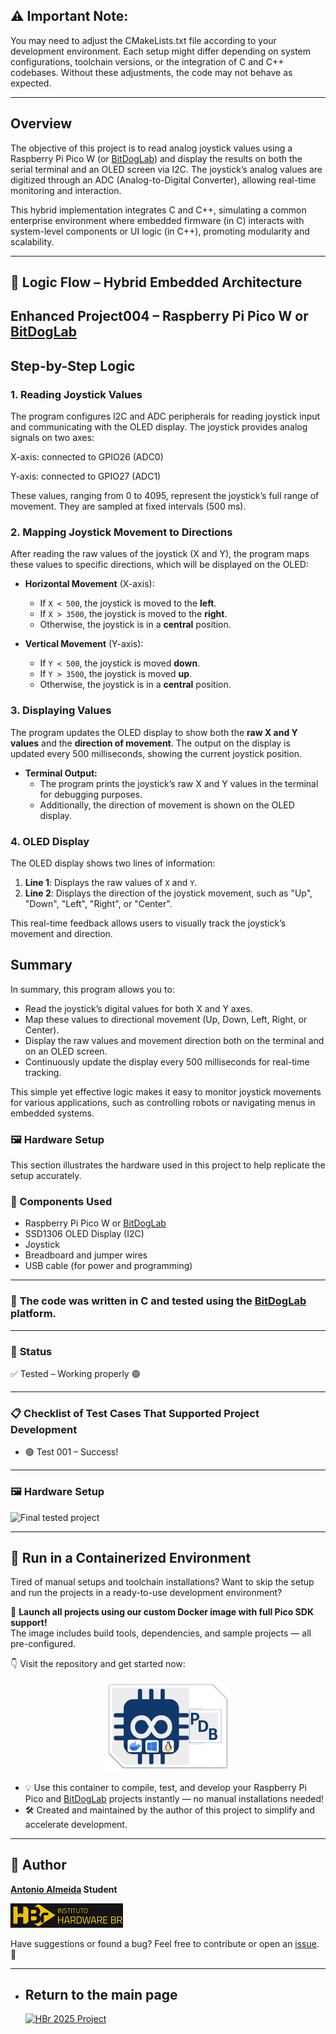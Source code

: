 ## ⚠️ Important Note:
You may need to adjust the CMakeLists.txt file according to your development environment. Each setup might differ depending on system configurations, toolchain versions, or the integration of C and C++ codebases. Without these adjustments, the code may not behave as expected.

---

## Overview

The objective of this project is to read analog joystick values using a Raspberry Pi Pico W (or [BitDogLab](https://github.com/BitDogLab/BitDogLab)) and display the results on both the serial terminal and an OLED screen via I2C. The joystick’s analog values are digitized through an ADC (Analog-to-Digital Converter), allowing real-time monitoring and interaction.

This hybrid implementation integrates C and C++, simulating a common enterprise environment where embedded firmware (in C) interacts with system-level components or UI logic (in C++), promoting modularity and scalability.

---

## 🧠 Logic Flow – Hybrid Embedded Architecture

## Enhanced Project004 – Raspberry Pi Pico W or [BitDogLab](https://github.com/BitDogLab/BitDogLab)

## Step-by-Step Logic

### 1. **Reading Joystick Values**

The program configures I2C and ADC peripherals for reading joystick input and communicating with the OLED display. The joystick provides analog signals on two axes:

X-axis: connected to GPIO26 (ADC0)

Y-axis: connected to GPIO27 (ADC1)

These values, ranging from 0 to 4095, represent the joystick’s full range of movement. They are sampled at fixed intervals (500 ms).

### 2. **Mapping Joystick Movement to Directions**

After reading the raw values of the joystick (X and Y), the program maps these values to specific directions, which will be displayed on the OLED:

- **Horizontal Movement** (X-axis):
  - If `X < 500`, the joystick is moved to the **left**.
  - If `X > 3500`, the joystick is moved to the **right**.
  - Otherwise, the joystick is in a **central** position.

- **Vertical Movement** (Y-axis):
  - If `Y < 500`, the joystick is moved **down**.
  - If `Y > 3500`, the joystick is moved **up**.
  - Otherwise, the joystick is in a **central** position.

### 3. **Displaying Values**

The program updates the OLED display to show both the **raw X and Y values** and the **direction of movement**. The output on the display is updated every 500 milliseconds, showing the current joystick position.

- **Terminal Output:**
  - The program prints the joystick’s raw X and Y values in the terminal for debugging purposes. 
  - Additionally, the direction of movement is shown on the OLED display.

### 4. **OLED Display**

The OLED display shows two lines of information:
1. **Line 1**: Displays the raw values of `X` and `Y`.
2. **Line 2**: Displays the direction of the joystick movement, such as "Up", "Down", "Left", "Right", or "Center".

This real-time feedback allows users to visually track the joystick’s movement and direction.

## Summary

In summary, this program allows you to:
- Read the joystick’s digital values for both X and Y axes.
- Map these values to directional movement (Up, Down, Left, Right, or Center).
- Display the raw values and movement direction both on the terminal and on an OLED screen.
- Continuously update the display every 500 milliseconds for real-time tracking.

This simple yet effective logic makes it easy to monitor joystick movements for various applications, such as controlling robots or navigating menus in embedded systems.

### 🖼️ Hardware Setup

This section illustrates the hardware used in this project to help replicate the setup accurately.

### 🔧 Components Used

- Raspberry Pi Pico W or [BitDogLab](https://github.com/BitDogLab/BitDogLab)
- SSD1306 OLED Display (I2C)
- Joystick
- Breadboard and jumper wires
- USB cable (for power and programming)

---

### 📝 **The code was written in C and tested using the [BitDogLab](https://github.com/BitDogLab/BitDogLab) platform.**

---

### 🔧 **Status**

✅ Tested – Working properly 🟢

---

### 📋 **Checklist of Test Cases That Supported Project Development**

- 🟢 Test 001 – Success!

---

### 🖼️ Hardware Setup

![Final tested project](./assets/project004.gif)

---

## 🐳 Run in a Containerized Environment

Tired of manual setups and toolchain installations? Want to skip the setup and run the projects in a ready-to-use development environment?

🚀 **Launch all projects using our custom Docker image with full Pico SDK support!**  
The image includes build tools, dependencies, and sample projects — all pre-configured.

👇 Visit the repository and get started now:  

<p align="center">
  <a href="https://github.com/alfecjo/rp2040-container">
    <img src="https://github.com/alfecjo/antonio_almeida_embarcatech_HBr_2025/raw/main/picodevbox.png" alt="PicoDevBox" width="200"/>
  </a>
</p>

- 💡 Use this container to compile, test, and develop your Raspberry Pi Pico and [BitDogLab](https://github.com/BitDogLab) projects instantly — no manual installations needed!
- 🛠️ Created and maintained by the author of this project to simplify and accelerate development.

---

## 👤 Author
**[Antonio Almeida](https://alfecjo.github.io/) Student**

![HBr](./assets/hbr.jpg)

Have suggestions or found a bug?
Feel free to contribute or open an [issue](https://github.com/alfecjo/antonio_almeida_embarcatech_HBr_2025/issues). 🚀

---

- ## Return to the main page
  [![HBr 2025 Project](https://img.shields.io/badge/HBr_2025_Project-000000?style=for-the-badge&logo=github&logoColor=white)](https://github.com/alfecjo/antonio_almeida_embarcatech_HBr_2025)
